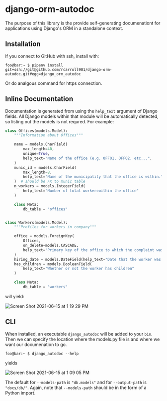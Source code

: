 # django-orm-autodoc

The purpose of this library is the provide self-generating documenationt for
applications using Django's ORM in a standalone context. 

## Installation

If you connect to GitHub with ssh, install with:
```console
foo@bar:~ $ pipenv install git+ssh://git@github.com/rcarroll901/django-orm-autodoc.git#egg=django_orm_autodoc
```

Or do analgous command for https connection.

## Inline Documentation

Documentation is generated from using the `help_text` argument of Django fields. All Django models within that module will be automatically detected, so listing out the models is not requred. For example:

```python
class Offices(models.Model):
    """Information about Offices"""

    name = models.CharField(
        max_length=40,
        unique=True,
        help_text="Name of the office (e.g. OFF01, OFF02, etc...",
    )
    munic_id = models.CharField(
        max_length=8,
        help_text="Name of the municipality that the office is within.",
    )  # should be FK to munic table
    n_workers = models.IntegerField(
        help_text="Number of total workerswithin the office"
    )

    class Meta:
        db_table = "offices"


class Workers(models.Model):
    """Profiles for workers in company"""

    office = models.ForeignKey(
        Offices,
        on_delete=models.CASCADE,
        help_text="Primary key of the office to which the complaint was filed.",
    )
    hiring_date = models.DateField(help_text="Date that the worker was hired")
    has_children = models.BooleanField(
        help_text="Whether or not the worker has children"
    )

    class Meta:
        db_table = "workers"
```
 will yield:

 ![Screen Shot 2021-06-15 at 1 19 29 PM](https://user-images.githubusercontent.com/47673958/122103580-666f4700-cddc-11eb-8508-c0c9bb624534.png)

## CLI

When installed, an executable `django_autodoc` will be added to your `bin`.
Then we can specify the location where the models.py file is and where we
want our documenation to go. 

```console
foo@bar:~ $ django_autodoc --help
```

yields

![Screen Shot 2021-06-15 at 1 09 05 PM](https://user-images.githubusercontent.com/47673958/122102336-f01e1500-cdda-11eb-8d85-089d7d95f25b.png)

The default for `--models-path` is `"db.models"` and for `--output-path` is `"docs/db/"`. Again, note that `--models-path` should be in the form of a Python import.